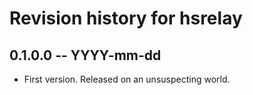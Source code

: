 # Revision history for hsrelay

## 0.1.0.0  -- YYYY-mm-dd

* First version. Released on an unsuspecting world.
